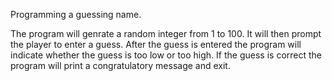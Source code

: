 Programming a guessing name.

The program will genrate a random integer from 1 to 100. It will then prompt the player to enter a guess. After the guess is entered the program will indicate whether the guess is too low or too high. If the guess is correct the program will print a congratulatory message and exit. 